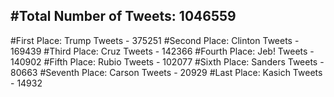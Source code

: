 #Total Number of Tweets: 1046559 
---
#First Place: Trump Tweets - 375251
#Second Place: Clinton Tweets - 169439
#Third Place: Cruz Tweets - 142366
#Fourth Place: Jeb! Tweets - 140902
#Fifth Place: Rubio Tweets - 102077
#Sixth Place: Sanders Tweets - 80663
#Seventh Place: Carson Tweets - 20929
#Last Place: Kasich Tweets - 14932

